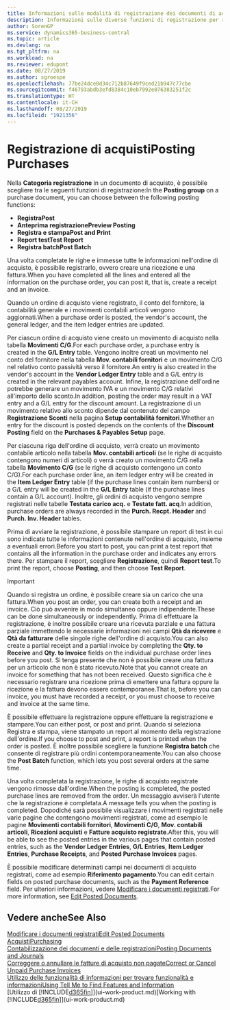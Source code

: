 ```yaml
---
title: Informazioni sulle modalità di registrazione dei documenti di acquisto | Documenti Microsoft
description: Informazioni sulle diverse funzioni di registrazione per registrare documenti di acquisto e sul modo in cui aggiornare documenti registrati.
author: SorenGP
ms.service: dynamics365-business-central
ms.topic: article
ms.devlang: na
ms.tgt_pltfrm: na
ms.workload: na
ms.reviewer: edupont
ms.date: 08/27/2019
ms.author: sgroespe
ms.openlocfilehash: 77be24dce0d34c712b87649f9ced21b947c77cbe
ms.sourcegitcommit: f46793abdb3efd8384c10eb7992e076383251f2c
ms.translationtype: HT
ms.contentlocale: it-CH
ms.lasthandoff: 08/27/2019
ms.locfileid: "1921356"
---
```

# <a name="posting-purchases"></a><span data-ttu-id="1719e-103">Registrazione di acquisti</span><span class="sxs-lookup"><span data-stu-id="1719e-103">Posting Purchases</span></span>
<span data-ttu-id="1719e-104">Nella **Categoria registrazione** in un documento di acquisto, è possibile scegliere tra le seguenti funzioni di registrazione:</span><span class="sxs-lookup"><span data-stu-id="1719e-104">In the **Posting group** on a purchase document, you can choose between the following posting functions:</span></span>

* <span data-ttu-id="1719e-105">**Registra**</span><span class="sxs-lookup"><span data-stu-id="1719e-105">**Post**</span></span>
* <span data-ttu-id="1719e-106">**Anteprima registrazione**</span><span class="sxs-lookup"><span data-stu-id="1719e-106">**Preview Posting**</span></span>
* <span data-ttu-id="1719e-107">**Registra e stampa**</span><span class="sxs-lookup"><span data-stu-id="1719e-107">**Post and Print**</span></span>
* <span data-ttu-id="1719e-108">**Report test**</span><span class="sxs-lookup"><span data-stu-id="1719e-108">**Test Report**</span></span>
* <span data-ttu-id="1719e-109">**Registra batch**</span><span class="sxs-lookup"><span data-stu-id="1719e-109">**Post Batch**</span></span>

<span data-ttu-id="1719e-110">Una volta completate le righe e immesse tutte le informazioni nell'ordine di acquisto, è possibile registrarlo, ovvero creare una ricezione e una fattura.</span><span class="sxs-lookup"><span data-stu-id="1719e-110">When you have completed all the lines and entered all the information on the purchase order, you can post it, that is, create a receipt and an invoice.</span></span>

<span data-ttu-id="1719e-111">Quando un ordine di acquisto viene registrato, il conto del fornitore, la contabilità generale e i movimenti contabili articoli vengono aggiornati.</span><span class="sxs-lookup"><span data-stu-id="1719e-111">When a purchase order is posted, the vendor's account, the general ledger, and the item ledger entries are updated.</span></span>

<span data-ttu-id="1719e-112">Per ciascun ordine di acquisto viene creato un movimento di acquisto nella tabella **Movimenti C/G**.</span><span class="sxs-lookup"><span data-stu-id="1719e-112">For each purchase order, a purchase entry is created in the **G/L Entry** table.</span></span> <span data-ttu-id="1719e-113">Vengono inoltre creati un movimento nel conto del fornitore nella tabella **Mov. contabili fornitori** e un movimento C/G nel relativo conto passività verso il fornitore.</span><span class="sxs-lookup"><span data-stu-id="1719e-113">An entry is also created in the vendor's account in the **Vendor Ledger Entry** table and a G/L entry is created in the relevant payables account.</span></span> <span data-ttu-id="1719e-114">Infine, la registrazione dell'ordine potrebbe generare un movimento IVA e un movimento C/G relativi all'importo dello sconto.</span><span class="sxs-lookup"><span data-stu-id="1719e-114">In addition, posting the order may result in a VAT entry and a G/L entry for the discount amount.</span></span> <span data-ttu-id="1719e-115">La registrazione di un movimento relativo allo sconto dipende dal contenuto del campo **Registrazione Sconti** nella pagina **Setup contabilità fornitori**.</span><span class="sxs-lookup"><span data-stu-id="1719e-115">Whether an entry for the discount is posted depends on the contents of the **Discount Posting** field on the **Purchases & Payables Setup** page.</span></span>

<span data-ttu-id="1719e-116">Per ciascuna riga dell'ordine di acquisto, verrà creato un movimento contabile articolo nella tabella **Mov. contabili articoli** (se le righe di acquisto contengono numeri di articoli) o verrà creato un movimento C/G nella tabella **Movimento C/G** (se le righe di acquisto contengono un conto C/G).</span><span class="sxs-lookup"><span data-stu-id="1719e-116">For each purchase order line, an item ledger entry will be created in the **Item Ledger Entry** table (if the purchase lines contain item numbers) or a G/L entry will be created in the **G/L Entry** table (if the purchase lines contain a G/L account).</span></span> <span data-ttu-id="1719e-117">Inoltre, gli ordini di acquisto vengono sempre registrati nelle tabelle **Testata carico acq.** e **Testate fatt. acq**.</span><span class="sxs-lookup"><span data-stu-id="1719e-117">In addition, purchase orders are always recorded in the **Purch. Recpt. Header** and **Purch. Inv. Header** tables.</span></span>

<span data-ttu-id="1719e-118">Prima di avviare la registrazione, è possibile stampare un report di test in cui sono indicate tutte le informazioni contenute nell'ordine di acquisto, insieme a eventuali errori.</span><span class="sxs-lookup"><span data-stu-id="1719e-118">Before you start to post, you can print a test report that contains all the information in the purchase order and indicates any errors there.</span></span> <span data-ttu-id="1719e-119">Per stampare il report, scegliere **Registrazione**, quindi **Report test**.</span><span class="sxs-lookup"><span data-stu-id="1719e-119">To print the report, choose **Posting**, and then choose **Test Report**.</span></span>

> [!IMPORTANT]  
>   <span data-ttu-id="1719e-120">Quando si registra un ordine, è possibile creare sia un carico che una fattura.</span><span class="sxs-lookup"><span data-stu-id="1719e-120">When you post an order, you can create both a receipt and an invoice.</span></span> <span data-ttu-id="1719e-121">Ciò può avvenire in modo simultaneo oppure indipendente.</span><span class="sxs-lookup"><span data-stu-id="1719e-121">These can be done simultaneously or independently.</span></span> <span data-ttu-id="1719e-122">Prima di effettuare la registrazione, è inoltre possibile creare una ricevuta parziale e una fattura parziale immettendo le necessarie informazioni nei campi **Qtà da ricevere** e **Qtà da fatturare** delle singole righe dell'ordine di acquisto.</span><span class="sxs-lookup"><span data-stu-id="1719e-122">You can also create a partial receipt and a partial invoice by completing the **Qty. to Receive** and **Qty. to Invoice** fields on the individual purchase order lines before you post.</span></span> <span data-ttu-id="1719e-123">Si tenga presente che non è possibile creare una fattura per un articolo che non è stato ricevuto.</span><span class="sxs-lookup"><span data-stu-id="1719e-123">Note that you cannot create an invoice for something that has not been received.</span></span> <span data-ttu-id="1719e-124">Questo significa che è necessario registrare una ricezione prima di emettere una fattura oppure la ricezione e la fattura devono essere contemporanee.</span><span class="sxs-lookup"><span data-stu-id="1719e-124">That is, before you can invoice, you must have recorded a receipt, or you must choose to receive and invoice at the same time.</span></span>

<span data-ttu-id="1719e-125">È possibile effettuare la registrazione oppure effettuare la registrazione e stampare.</span><span class="sxs-lookup"><span data-stu-id="1719e-125">You can either post, or post and print.</span></span> <span data-ttu-id="1719e-126">Quando si seleziona Registra e stampa, viene stampato un report al momento della registrazione dell'ordine.</span><span class="sxs-lookup"><span data-stu-id="1719e-126">If you choose to post and print, a report is printed when the order is posted.</span></span> <span data-ttu-id="1719e-127">È inoltre possibile scegliere la funzione **Registra batch** che consente di registrare più ordini contemporaneamente.</span><span class="sxs-lookup"><span data-stu-id="1719e-127">You can also choose the **Post Batch** function, which lets you post several orders at the same time.</span></span>

<span data-ttu-id="1719e-128">Una volta completata la registrazione, le righe di acquisto registrate vengono rimosse dall'ordine.</span><span class="sxs-lookup"><span data-stu-id="1719e-128">When the posting is completed, the posted purchase lines are removed from the order.</span></span> <span data-ttu-id="1719e-129">Un messaggio avviserà l'utente che la registrazione è completata.</span><span class="sxs-lookup"><span data-stu-id="1719e-129">A message tells you when the posting is completed.</span></span> <span data-ttu-id="1719e-130">Dopodiché sarà possibile visualizzare i movimenti registrati nelle varie pagine che contengono movimenti registrati, come ad esempio le pagine **Movimenti contabili fornitori**, **Movimenti C/G**, **Mov. contabili articoli**, **Ricezioni acquisti** e **Fatture acquisto registrate**.</span><span class="sxs-lookup"><span data-stu-id="1719e-130">After this, you will be able to see the posted entries in the various pages that contain posted entries, such as the **Vendor Ledger Entries**, **G/L Entries**, **Item Ledger Entries**, **Purchase Receipts**, and **Posted Purchase Invoices** pages.</span></span>

<span data-ttu-id="1719e-131">È possibile modificare determinati campi nei documenti di acquisto registrati, come ad esempio **Riferimento pagamento**.</span><span class="sxs-lookup"><span data-stu-id="1719e-131">You can edit certain fields on posted purchase documents, such as the **Payment Reference** field.</span></span> <span data-ttu-id="1719e-132">Per ulteriori informazioni, vedere [Modificare i documenti registrati](across-edit-posted-document.md).</span><span class="sxs-lookup"><span data-stu-id="1719e-132">For more information, see [Edit Posted Documents](across-edit-posted-document.md).</span></span>

## <a name="see-also"></a><span data-ttu-id="1719e-133">Vedere anche</span><span class="sxs-lookup"><span data-stu-id="1719e-133">See Also</span></span>
[<span data-ttu-id="1719e-134">Modificare i documenti registrati</span><span class="sxs-lookup"><span data-stu-id="1719e-134">Edit Posted Documents</span></span>](across-edit-posted-document.md)  
[<span data-ttu-id="1719e-135">Acquisti</span><span class="sxs-lookup"><span data-stu-id="1719e-135">Purchasing</span></span>](purchasing-manage-purchasing.md)  
[<span data-ttu-id="1719e-136">Contabilizzazione dei documenti e delle registrazioni</span><span class="sxs-lookup"><span data-stu-id="1719e-136">Posting Documents and Journals</span></span>](ui-post-documents-journals.md)  
[<span data-ttu-id="1719e-137">Correggere o annullare le fatture di acquisto non pagate</span><span class="sxs-lookup"><span data-stu-id="1719e-137">Correct or Cancel Unpaid Purchase Invoices</span></span>](purchasing-how-correct-cancel-unpaid-purchase-invoices.md)  
[<span data-ttu-id="1719e-138">Utilizzo delle funzionalità di informazioni per trovare funzionalità e informazioni</span><span class="sxs-lookup"><span data-stu-id="1719e-138">Using Tell Me to Find Features and Information</span></span>](ui-search.md)  
<span data-ttu-id="1719e-139">[Utilizzo di [!INCLUDE[d365fin](includes/d365fin_md.md)]](ui-work-product.md)</span><span class="sxs-lookup"><span data-stu-id="1719e-139">[Working with [!INCLUDE[d365fin](includes/d365fin_md.md)]](ui-work-product.md)</span></span>
